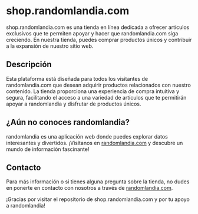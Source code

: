 # shop.randomlandia.com

shop.randomlandia.com es una tienda en línea dedicada a ofrecer artículos exclusivos que te permiten apoyar y hacer que randomlandia.com siga creciendo. En nuestra tienda, puedes comprar productos únicos y contribuir a la expansión de nuestro sitio web.

## Descripción

Esta plataforma está diseñada para todos los visitantes de randomlandia.com que desean adquirir productos relacionados con nuestro contenido. La tienda proporciona una experiencia de compra intuitiva y segura, facilitando el acceso a una variedad de artículos que te permitirán apoyar a randomlandia y disfrutar de productos únicos.

## ¿Aún no conoces randomlandia?

randomlandia es una aplicación web donde puedes explorar datos interesantes y divertidos. ¡Visítanos en [randomlandia.com](https://randomlandia.com) y descubre un mundo de información fascinante!

## Contacto

Para más información o si tienes alguna pregunta sobre la tienda, no dudes en ponerte en contacto con nosotros a través de [randomlandia.com](https://randomlandia.com).

¡Gracias por visitar el repositorio de shop.randomlandia.com y por tu apoyo a randomlandia!
